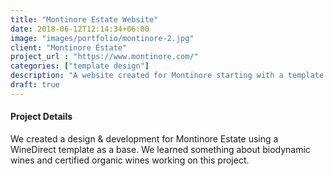 ```yaml
---
title: "Montinore Estate Website"
date: 2018-06-12T12:14:34+06:00
image: "images/portfolio/montinore-2.jpg"
client: "Montinore Estate"
project_url : "https://www.montinore.com/"
categories: ["template design"]
description: "A website created for Montinore starting with a template."
draft: true
---
```


#### Project Details

We created a design & development for Montinore Estate using a WineDirect template as a base. We learned something about biodynamic wines and certified organic wines working on this project.
